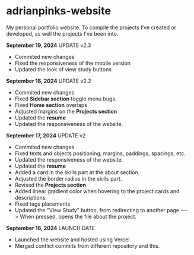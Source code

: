 # adrianpinks-website
My personal portfolio website. To compile the projects I've created or developed, as well the projects I've been into. 

**September 19, 2024** UPDATE v2.3

- Commited new changes
- Fixed the responsiveness of the mobile version
- Updated the look of view study buttons

**September 18, 2024** UPDATE v2.2

- Commited new changes
- Fixed **Sidebar section** toggle menu bugs.
- Fixed **Home section** overlaps
- Adjusted margins on the **Projects section**
- Updated the **resume**
- Updated the responsiveness of the website.

**September 17, 2024** UPDATE v2

- Commited new changes 
- Fixed texts and objects positioning; margins, paddings, spacings, etc.
- Updated the responsiveness of the website.
- Updated the **resume**
- Added a card in the skills part at the about section.
- Adjusted the border radius in the skills part.
- Revised the **Projects section**
- Added linear gradient color when hovering to the project cards and descriptions.
- Fixed tags placements
- Updated the "View Study" button, from redirecting to another page ---> When pressed, opens the file about the project.


**September 16, 2024** LAUNCH DATE

- Launched the website and hosted using Vercel
- Merged conflict commits from different repository and this.
